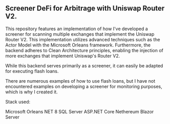 ## **Screener DeFi for Arbitrage with Uniswap Router V2.**

This repository features an implementation of how I've developed a screener for scanning multiple exchanges that implement the Uniswap Router V2. This implementation utilizes advanced techniques such as the Actor Model with the Microsoft Orleans framework. Furthermore, the backend adheres to Clean Architecture principles, enabling the injection of more exchanges that implement Uniswap's Router V2. 

While this backend serves primarily as a screener, it can easily be adapted for executing flash loans. 

There are numerous examples of how to use flash loans, but I have not encountered examples on developing a screener for monitoring purposes, which is why I created it.

Stack used:

Microsoft Orleans
NET 8
SQL Server 
ASP.NET Core
Nethereum
Blazor Server
